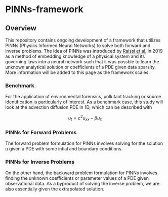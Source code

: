 # PINNs-framework

## Overview
This repository contains ongoing development of a framework that utilizes PINNs (Physics Informed Neural Networks) to solve both forward and inverse problems. The idea of PINNs was introduced by [Raissi et al.](https://www.sciencedirect.com/science/article/pii/S0021999118307125) in 2019 as a method of embedding knowledge of a physical system and its governing laws into a neural network such that it was possble to learn the unknown analytical solution or coefficients of a PDE given data sparsity. More information will be added to this page as the framework scales.

### Benchmark
For the application of environmental forensics, pollutant tracking or source identification is particularly of interest. As a benchmark case, this study will look at the advection diffusion PDE in 1D, which can be described with
```math
u_t = c^2 u_{xx} - \beta u_x 
```

### PINNs for Forward Problems 
The forward problem formulation for PINNs involves solving for the solution $u$ given a PDE with some intial and boundary conditions. 

### PINNs for Inverse Problems
On the other hand, the backward problem formulation for PINNs involves finding the unknown coefficients or parameter values of a PDE given observational data. As a byproduct of solving the inverse problem, we are also essentially given the extrapolated solution.
